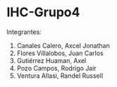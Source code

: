 # IHC-Grupo4

Integrantes:
 1. Canales Calero, Axcel Jonathan
 2. Flores Villalobos, Juan Carlos
 3. Gutiérrez Huaman, Axel
 4. Pozo Campos, Rodrigo Jair
 5. Ventura Allasi, Randel Russell
